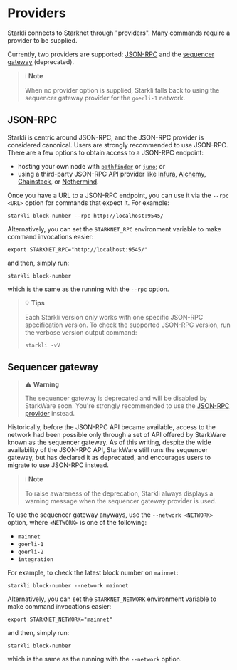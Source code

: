 # Providers

Starkli connects to Starknet through "providers". Many commands require a provider to be supplied.

Currently, two providers are supported: [JSON-RPC](#json-rpc) and the [sequencer gateway](#sequencer-gateway) (deprecated).

> ℹ️ **Note**
>
> When no provider option is supplied, Starkli falls back to using the sequencer gateway provider for the `goerli-1` network.

## JSON-RPC

Starkli is centric around JSON-RPC, and the JSON-RPC provider is considered canonical. Users are strongly recommended to use JSON-RPC. There are a few options to obtain access to a JSON-RPC endpoint:

- hosting your own node with [`pathfinder`](https://github.com/eqlabs/pathfinder) or [`juno`](https://github.com/NethermindEth/juno); or
- using a third-party JSON-RPC API provider like [Infura](https://www.infura.io/), [Alchemy](https://www.alchemy.com/), [Chainstack](https://chainstack.com/build-better-with-starknet/), or [Nethermind](https://starknetrpc.nethermind.io/).

Once you have a URL to a JSON-RPC endpoint, you can use it via the `--rpc <URL>` option for commands that expect it. For example:

```console
starkli block-number --rpc http://localhost:9545/
```

Alternatively, you can set the `STARKNET_RPC` environment variable to make command invocations easier:

```console
export STARKNET_RPC="http://localhost:9545/"
```

and then, simply run:

```console
starkli block-number
```

which is the same as the running with the `--rpc` option.

> 💡 **Tips**
>
> Each Starkli version only works with one specific JSON-RPC specification version. To check the supported JSON-RPC version, run the verbose version output command:
>
> ```console
> starkli -vV
> ```

## Sequencer gateway

> ⚠️ **Warning**
>
> The sequencer gateway is deprecated and will be disabled by StarkWare soon. You're strongly recommended to use the [JSON-RPC provider](#json-rpc) instead.

Historically, before the JSON-RPC API became available, access to the network had been possible only through a set of API offered by StarkWare known as the sequencer gateway. As of this writing, despite the wide availability of the JSON-RPC API, StarkWare still runs the sequencer gateway, but has declared it as deprecated, and encourages users to migrate to use JSON-RPC instead.

> ℹ️ **Note**
>
> To raise awareness of the deprecation, Starkli always displays a warning message when the sequencer gateway provider is used.

To use the sequencer gateway anyways, use the `--network <NETWORK>` option, where `<NETWORK>` is one of the following:

- `mainnet`
- `goerli-1`
- `goerli-2`
- `integration`

For example, to check the latest block number on `mainnet`:

```console
starkli block-number --network mainnet
```

Alternatively, you can set the `STARKNET_NETWORK` environment variable to make command invocations easier:

```console
export STARKNET_NETWORK="mainnet"
```

and then, simply run:

```console
starkli block-number
```

which is the same as the running with the `--network` option.
